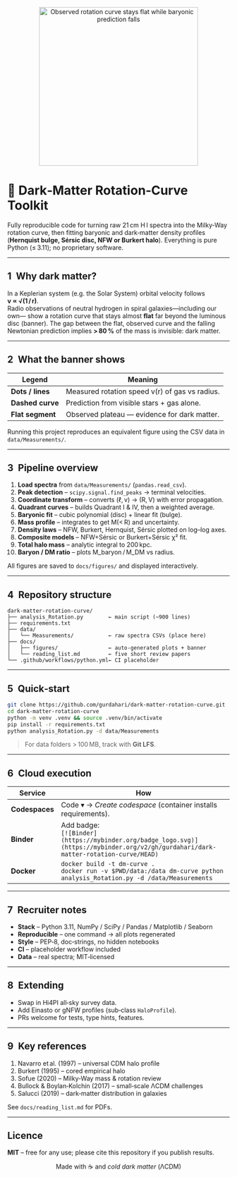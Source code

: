 <p align="center">
  <img width="360" src="docs/figures/rotation_curve_banner.jpg"
       alt="Observed rotation curve stays flat while baryonic prediction falls">
</p>

# 🌌  Dark‑Matter Rotation‑Curve Toolkit

Fully reproducible code for turning raw 21 cm H I spectra into the Milky‑Way
rotation curve, then fitting baryonic and dark‑matter density profiles
(**Hernquist bulge, Sérsic disc, NFW or Burkert halo**).
Everything is pure Python (≤ 3.11); no proprietary software.

---

## 1 Why dark matter?

In a Keplerian system (e.g. the Solar System) orbital velocity follows  
**v ∝ √(1 / r)**.  
Radio observations of neutral hydrogen in spiral galaxies—including our own—
show a rotation curve that stays almost **flat** far beyond the luminous disc
(banner). The gap between the flat, observed curve and the falling Newtonian
prediction implies **> 80 %** of the mass is invisible: dark matter.

---

## 2 What the banner shows

| Legend | Meaning |
|--------|---------|
| **Dots / lines** | Measured rotation speed v(r) of gas vs radius. |
| **Dashed curve** | Prediction from visible stars + gas alone. |
| **Flat segment** | Observed plateau — evidence for dark matter. |

Running this project reproduces an equivalent figure using the CSV data in
`data/Measurements/`.

---

## 3 Pipeline overview

1. **Load spectra** from `data/Measurements/` (`pandas.read_csv`).  
2. **Peak detection** – `scipy.signal.find_peaks` → terminal velocities.  
3. **Coordinate transform** – converts (ℓ, v) → (R, V) with error propagation.  
4. **Quadrant curves** – builds Quadrant I & IV, then a weighted average.  
5. **Baryonic fit** – cubic polynomial (disc) + linear fit (bulge).  
6. **Mass profile** – integrates to get M(< R) and uncertainty.  
7. **Density laws** – NFW, Burkert, Hernquist, Sérsic plotted on log–log axes.  
8. **Composite models** – NFW+Sérsic or Burkert+Sérsic χ² fit.  
9. **Total halo mass** – analytic integral to 200 kpc.  
10. **Baryon / DM ratio** – plots M_baryon / M_DM vs radius.

All figures are saved to `docs/figures/` and displayed interactively.

---

## 4 Repository structure

```
dark-matter-rotation-curve/
├── analysis_Rotation.py        ← main script (~900 lines)
├── requirements.txt
├── data/
│   └── Measurements/           ← raw spectra CSVs (place here)
├── docs/
│   ├── figures/                ← auto-generated plots + banner
│   └── reading_list.md         ← five short review papers
└── .github/workflows/python.yml← CI placeholder
```

---

## 5 Quick‑start

```bash
git clone https://github.com/gurdahari/dark-matter-rotation-curve.git
cd dark-matter-rotation-curve
python -m venv .venv && source .venv/bin/activate
pip install -r requirements.txt
python analysis_Rotation.py -d data/Measurements
```

> For data folders > 100 MB, track with **Git LFS**.

---

## 6 Cloud execution

| Service | How |
|---------|-----|
| **Codespaces** | Code ▾ → *Create codespace* (container installs requirements). |
| **Binder** | Add badge:<br>`[![Binder](https://mybinder.org/badge_logo.svg)](https://mybinder.org/v2/gh/gurdahari/dark-matter-rotation-curve/HEAD)` |
| **Docker** | `docker build -t dm-curve .`<br>`docker run -v $PWD/data:/data dm-curve python analysis_Rotation.py -d /data/Measurements` |

---

## 7 Recruiter notes

* **Stack** – Python 3.11, NumPy / SciPy / Pandas / Matplotlib / Seaborn  
* **Reproducible** – one command → all plots regenerated  
* **Style** – PEP‑8, doc‑strings, no hidden notebooks  
* **CI** – placeholder workflow included  
* **Data** – real spectra; MIT‑licensed

---

## 8 Extending

* Swap in Hi4PI all‑sky survey data.  
* Add Einasto or gNFW profiles (sub‑class `HaloProfile`).  
* PRs welcome for tests, type hints, features.

---

## 9 Key references

1. Navarro et al. (1997) – universal CDM halo profile  
2. Burkert (1995) – cored empirical halo  
3. Sofue (2020) – Milky‑Way mass & rotation review  
4. Bullock & Boylan‑Kolchin (2017) – small‑scale ΛCDM challenges  
5. Salucci (2019) – dark‑matter distribution in galaxies  

See `docs/reading_list.md` for PDFs.

---

## Licence

**MIT** – free for any use; please cite this repository if you publish results.

<p align="center">
  Made with ☕ and <em>cold dark matter</em> (ΛCDM)
</p>
